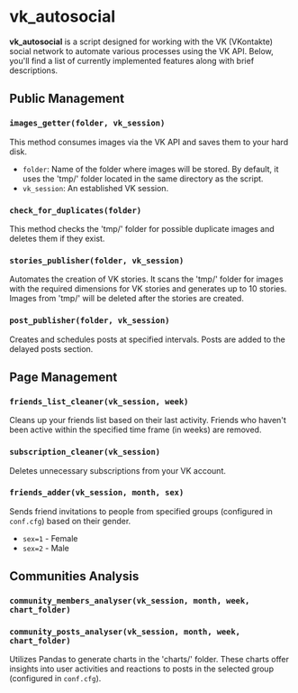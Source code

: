 # vk_autosocial

**vk_autosocial** is a script designed for working with the VK (VKontakte) social network to automate various processes using the VK API. Below, you'll find a list of currently implemented features along with brief descriptions.

## Public Management

### `images_getter(folder, vk_session)`

This method consumes images via the VK API and saves them to your hard disk.

- `folder`: Name of the folder where images will be stored. By default, it uses the 'tmp/' folder located in the same directory as the script.
- `vk_session`: An established VK session.

### `check_for_duplicates(folder)`

This method checks the 'tmp/' folder for possible duplicate images and deletes them if they exist.

### `stories_publisher(folder, vk_session)`

Automates the creation of VK stories. It scans the 'tmp/' folder for images with the required dimensions for VK stories and generates up to 10 stories. Images from 'tmp/' will be deleted after the stories are created.

### `post_publisher(folder, vk_session)`

Creates and schedules posts at specified intervals. Posts are added to the delayed posts section.

## Page Management

### `friends_list_cleaner(vk_session, week)`

Cleans up your friends list based on their last activity. Friends who haven't been active within the specified time frame (in weeks) are removed.

### `subscription_cleaner(vk_session)`

Deletes unnecessary subscriptions from your VK account.

### `friends_adder(vk_session, month, sex)`

Sends friend invitations to people from specified groups (configured in `conf.cfg`) based on their gender.

- `sex=1` - Female
- `sex=2` - Male

## Communities Analysis

### `community_members_analyser(vk_session, month, week, chart_folder)`
### `community_posts_analyser(vk_session, month, week, chart_folder)`

Utilizes Pandas to generate charts in the 'charts/' folder. These charts offer insights into user activities and reactions to posts in the selected group (configured in `conf.cfg`).
